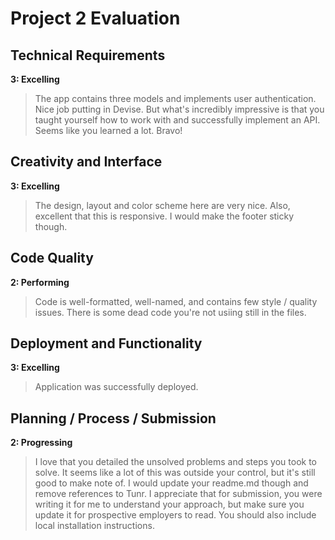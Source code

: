 # Project 2 Evaluation

## Technical Requirements
**3: Excelling**
> The app contains three models and implements user authentication. Nice job putting in Devise. But what's incredibly impressive is that you taught yourself how to work with and successfully implement an API. Seems like you learned a lot. Bravo!

## Creativity and Interface
**3: Excelling**
> The design, layout and color scheme here are very  nice. Also, excellent that this is responsive. I would make the footer sticky though.

## Code Quality
**2: Performing**
> Code is well-formatted, well-named, and contains few style / quality issues. There is some dead code you're not usiing still in the files.

## Deployment and Functionality
**3: Excelling**
> Application was successfully deployed.

## Planning / Process / Submission
**2: Progressing**
> I love that you detailed the unsolved problems and steps you took to solve. It seems like a lot of this was outside your control, but it's still good to make note of. I would update your readme.md though and remove references to Tunr. I appreciate that for submission, you were writing it for me to understand your approach, but make sure you update it for prospective employers to read. You should also include local installation instructions.
